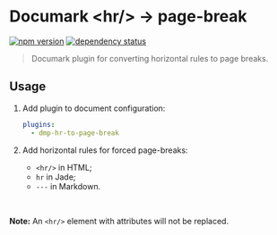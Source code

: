 # Documark &lt;hr/&gt; &rarr; page-break

[![npm version](https://badge.fury.io/js/dmp-hr-to-page-break.svg)](http://badge.fury.io/js/dmp-hr-to-page-break)
[![dependency status](https://david-dm.org/documark/dmp-hr-to-page-break.svg)](https://david-dm.org/documark/dmp-hr-to-page-break)

> Documark plugin for converting horizontal rules to page breaks.

## Usage

1. Add plugin to document configuration:

	```yaml
	plugins:
	  - dmp-hr-to-page-break
	```

2. Add horizontal rules for forced page-breaks:

	- `<hr/>` in HTML;
	- `hr` in Jade;
	- `---` in Markdown.

<br/>

__Note:__ An `<hr/>` element with attributes will not be replaced.
